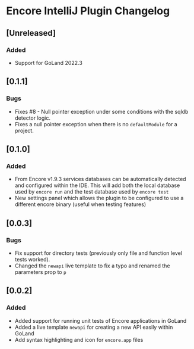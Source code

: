 <!-- Keep a Changelog guide -> https://keepachangelog.com -->

# Encore IntelliJ Plugin Changelog

## [Unreleased]
### Added
- Support for GoLand 2022.3

## [0.1.1]
### Bugs
- Fixes #8 - Null pointer exception under some conditions with the sqldb detector logic.
- Fixes a null pointer exception when there is no `defaultModule` for a project.

## [0.1.0]
### Added
- From Encore v1.9.3 services databases can be automatically detected and configured within the IDE.
  This will add both the local database used by `encore run` and the test database used by `encore test`
- New settings panel which allows the plugin to be configured to use a different encore binary (useful when testing features)

## [0.0.3]
### Bugs
- Fix support for directory tests (previously only file and function level tests worked).
- Changed the `newapi` live template to fix a typo and renamed the parameters prop to `p`

## [0.0.2]
### Added
- Added support for running unit tests of Encore applications in GoLand
- Added a live template `newapi` for creating a new API easily within GoLand
- Add syntax highlighting and icon for `encore.app` files

